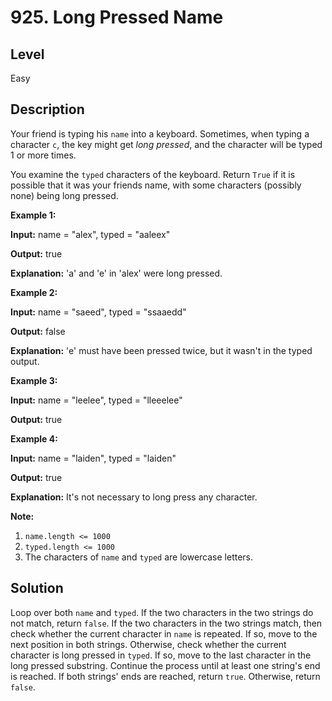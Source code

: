 # 925. Long Pressed Name
## Level
Easy

## Description
Your friend is typing his `name` into a keyboard.  Sometimes, when typing a character `c`, the key might get *long pressed*, and the character will be typed 1 or more times.

You examine the `typed` characters of the keyboard.  Return `True` if it is possible that it was your friends name, with some characters (possibly none) being long pressed.

**Example 1:**

**Input:** name = "alex", typed = "aaleex"

**Output:** true

**Explanation:** 'a' and 'e' in 'alex' were long pressed.

**Example 2:**

**Input:** name = "saeed", typed = "ssaaedd"

**Output:** false

**Explanation:** 'e' must have been pressed twice, but it wasn't in the typed output.

**Example 3:**

**Input:** name = "leelee", typed = "lleeelee"

**Output:** true

**Example 4:**

**Input:** name = "laiden", typed = "laiden"

**Output:** true

**Explanation:** It's not necessary to long press any character.

**Note:**

1. `name.length <= 1000`
2. `typed.length <= 1000`
3. The characters of `name` and `typed` are lowercase letters.

## Solution
Loop over both `name` and `typed`. If the two characters in the two strings do not match, return `false`. If the two characters in the two strings match, then check whether the current character in `name` is repeated. If so, move to the next position in both strings. Otherwise, check whether the current character is long pressed in `typed`. If so, move to the last character in the long pressed substring. Continue the process until at least one string's end is reached. If both strings' ends are reached, return `true`. Otherwise, return `false`.

